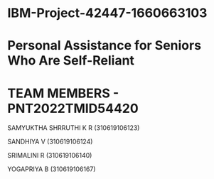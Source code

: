 # IBM-Project-42447-1660663103
# Personal Assistance for Seniors Who Are Self-Reliant
# TEAM MEMBERS - PNT2022TMID54420

 SAMYUKTHA SHRRUTHI K R (310619106123)
 
 SANDHIYA V (310619106124)
 
 SRIMALINI R (310619106140)
 
 YOGAPRIYA B (310619106167)
